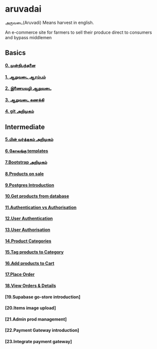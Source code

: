 # aruvadai
அருவடை(Aruvadi) Means harvest in english.

An e-commerce site for farmers to sell their produce direct to consumers and bypass middlemen

## Basics
#### [0. முன்நிபந்தனை](chapters/0.prerequisite.md)
#### [1. ஆறுவடை ஆரம்பம்](chapters/1.aruvadai_aarambam.md)
#### [2. இணையவழி ஆறுவடை](chapters/2.basic_http_server.md)
#### [3. ஆறுவடை கணக்கி](chapters/3.http_calculator.md)
#### [4. git அறிமுகம்](chapters/4.git_introduction.md)

## Intermediate
#### [5.மின் வர்த்தகம் அறிமுகம்](chapters/5.e-commerce_introduction.md)
#### [6.கோலங்கு templates](chapters/6.golang_templates.md)
#### [7.Bootstrap அறிமுகம்](chapters/7.bootstrap_introduction.md)
#### [8.Products on sale](chapters/8.products_on_sale.md)
#### [9.Postgres Introduction](chapters/9.postgres_introduction.md)
#### [10.Get products from database](chapters/10.get_products_from_database.md)
#### [11.Authentication vs Authorisation](Chapters/11.autenthicaiton_vs_authorisation.md)
#### [12.User Authentication](chapters/12.User_authentication.md)
#### [13.User Authorisation](chapters/13.user_authorisation.md)
#### [14.Product Categories](chapters/14.product_categories.md)
#### [15.Tag products to Category](chapters/15.tag_products_to_category.md)
#### [16.Add products to Cart](chapter/15.add_produts_to_cart.md)
#### [17.Place Order](chapter/16.place_order.md)
#### [18.View Orders & Details](chapter/17.view_order.md)
#### [19.Supabase go-store introduction]
#### [20.Items image upload]
#### [21.Admin prod management]
#### [22.Payment Gateway introduction]
#### [23.Integrate payment gateway]

